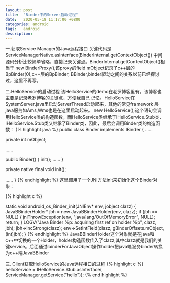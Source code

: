 ```yaml
---
layout: post
title:  "Binder中的Server启动过程"
date:   2020-05-18 11:17:00 +0800
categories: android
tags:   android
description:
---
```


一.获取Service Manager的Java远程接口
关键代码是ServiceManagerNative.asInterface(BinderInternal.getContextObject())
中间源码分析比较简单省略，直接记录关键点。BinderInternal.getContextObject()相当于
new BinderProxy(),该proxy的field mObject记录了c++层的BpBinder(0);c++层的BpBinder,
BBinder,binder驱动之间的关系以前已经探讨过，这里不再写。

二.HelloService的启动过程
该HelloService的demo在老罗博客里有，该博客也主要是记录老罗博客的关键点，方便我自己
记忆。HelloService在SystemServer.java里启动ServerThread启动起来，其他的常见framework
层java服务如Ams,Wms也是在这里启动起来。
new HelloService();这个语句会调用HelloService类的构造函数，而HelloService类继承于IHelloService.Stub类，IHelloService.Stub类又继承了Binder类，因此，最后会调用Binder类的构造函数：
{% highlight java %}
public class Binder implements IBinder {
......

private int mObject;

......


public Binder() {
  init();
  ......
}


private native final void init();


......
}
{% endhighlight %}
这里调用了一个JNI方法init来初始化这个Binder对象：

{% highlight c %}

static void android_os_Binder_init(JNIEnv* env, jobject clazz)
{
    JavaBBinderHolder* jbh = new JavaBBinderHolder(env, clazz);
    if (jbh == NULL) {
        jniThrowException(env, "java/lang/OutOfMemoryError", NULL);
        return;
    }
    LOGV("Java Binder %p: acquiring first ref on holder %p", clazz, jbh);
    jbh->incStrong(clazz);
    env->SetIntField(clazz, gBinderOffsets.mObject, (int)jbh);
}
{% endhighlight %}
JavaBBinderHolder这个对象就是在java和c++中切换的一个Holder，holder构造函数传入了clazz,其中clazz就是我们的关键service。后面通过ibinderForJavaObject操作holder把java端服务binder转换为c++端JavaBBinder

 三. Client获取HelloService的Java远程接口的过程
{% highlight c %}
helloService = IHelloService.Stub.asInterface(  
         ServiceManager.getService("hello"));
{% end highlight %}
